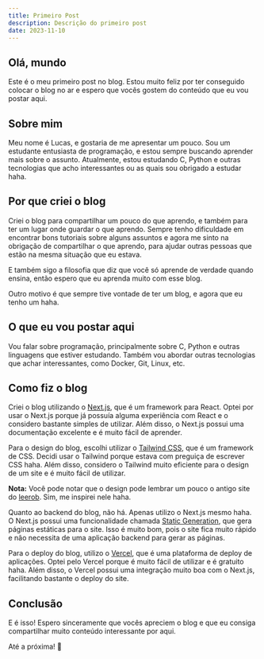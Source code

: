 ```yaml
---
title: Primeiro Post
description: Descrição do primeiro post
date: 2023-11-10
---
```



## Olá, mundo

Este é o meu primeiro post no blog. Estou muito feliz por ter conseguido colocar o blog no ar
e espero que vocês gostem do conteúdo que eu vou postar aqui.

## Sobre mim

Meu nome é Lucas, e gostaria de me apresentar um pouco. Sou um estudante entusiasta de programação,
e estou sempre buscando aprender mais sobre o assunto. Atualmente, estou estudando C, Python e
outras tecnologias que acho interessantes ou as quais sou obrigado a estudar haha.

## Por que criei o blog

Criei o blog para compartilhar um pouco do que aprendo, e também para ter um lugar onde
guardar o que aprendo. Sempre tenho dificuldade em encontrar bons tutoriais sobre alguns
assuntos e agora me sinto na obrigação de compartilhar o que aprendo, para ajudar outras pessoas que estão
na mesma situação que eu estava.

E também sigo a filosofia que diz que você só aprende de verdade quando ensina, então espero que
eu aprenda muito com esse blog.

Outro motivo é que sempre tive vontade de ter um blog, e agora que eu tenho um haha.

## O que eu vou postar aqui

Vou falar sobre programação, principalmente sobre C, Python e outras linguagens que estiver
estudando. Também vou abordar outras tecnologias que achar interessantes, como Docker, Git,
Linux, etc.

## Como fiz o blog

Criei o blog utilizando o [Next.js](https://nextjs.org/), que é um framework para React. Optei por
usar o Next.js porque já possuía alguma experiência com React e o considero bastante simples de
utilizar. Além disso, o Next.js possui uma documentação excelente e é muito fácil de aprender.

Para o design do blog, escolhi utilizar o [Tailwind CSS](https://tailwindcss.com/), que é um framework de
CSS. Decidi usar o Tailwind porque estava com preguiça de escrever CSS haha. Além disso,
considero o Tailwind muito eficiente para o design de um site e é muito fácil de utilizar.

**Nota:** Você pode notar que o design pode lembrar um pouco o antigo site do [leerob](https://leerob.io/).
Sim, me inspirei nele haha.

Quanto ao backend do blog, não há. Apenas utilizo o Next.js mesmo haha. O Next.js possui uma funcionalidade
chamada [Static Generation](https://nextjs.org/docs/basic-features/pages#static-generation-recommended),
que gera páginas estáticas para o site. Isso é muito bom, pois o site fica muito rápido e não
necessita de uma aplicação backend para gerar as páginas.

Para o deploy do blog, utilizo o [Vercel](https://vercel.com/), que é uma plataforma de deploy de
aplicações. Optei pelo Vercel porque é muito fácil de utilizar e é gratuito haha. Além disso,
o Vercel possui uma integração muito boa com o Next.js, facilitando bastante o deploy do site.

## Conclusão

E é isso! Espero sinceramente que vocês apreciem o blog e que eu consiga compartilhar muito conteúdo interessante por aqui.

Até a próxima! 👋
